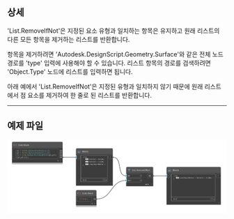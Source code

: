## 상세
'List.RemoveIfNot'은 지정된 요소 유형과 일치하는 항목은 유지하고 원래 리스트의 다른 모든 항목을 제거하는 리스트를 반환합니다.

항목을 제거하려면 'Autodesk.DesignScript.Geometry.Surface'와 같은 전체 노드 경로를 'type' 입력에 사용해야 할 수 있습니다. 리스트 항목의 경로를 검색하려면 'Object.Type' 노드에 리스트를 입력하면 됩니다.

아래 예에서 'List.RemoveIfNot'은 지정된 유형과 일치하지 않기 때문에 원래 리스트에서 점 요소를 제거하여 한 줄로 된 리스트를 반환합니다.
___
## 예제 파일

![List.RemoveIfNot](./List.RemoveIfNot_img.jpg)

